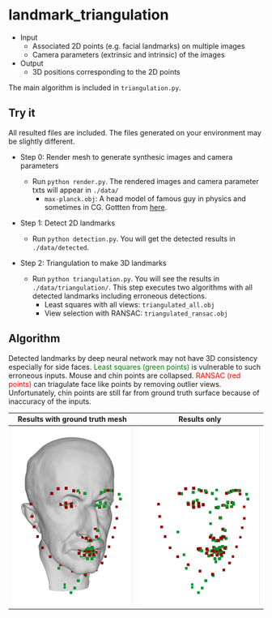 # landmark_triangulation

- Input
  - Associated 2D points (e.g. facial landmarks) on multiple images
  - Camera parameters (extrinsic and intrinsic) of the images
- Output
  - 3D positions corresponding to the 2D points

The main algorithm is included in `triangulation.py`.

## Try it

All resulted files are included. The files generated on your environment may be slightly different.

- Step 0: Render mesh to generate synthesic images and camera parameters

  - Run `python render.py`. The rendered images and camera parameter txts will appear in `./data/`
    - `max-planck.obj`: A head model of famous guy in physics and sometimes in CG. Gottten from [here](https://github.com/alecjacobson/common-3d-test-models/blob/master/data/max-planck.obj).

- Step 1: Detect 2D landmarks

  - Run `python detection.py`. You will get the detected results in `./data/detected`.

- Step 2: Triangulation to make 3D landmarks

  - Run `python triangulation.py`. You will see the results in `./data/triangulation/`. This step executes two algorithms with all detected landmarks including erroneous detections.
    - Least squares with all views: `triangulated_all.obj`
    - View selection with RANSAC: `triangulated_ransac.obj`

## Algorithm

Detected landmarks by deep neural network may not have 3D consistency especially for side faces.
<span style="color: green; ">Least squares (green points)</span> is vulnerable to such erroneous inputs. Mouse and chin points are collapsed.
<span style="color: red; ">RANSAC (red points)</span> can triagulate face like points by removing outlier views. Unfortunately, chin points are still far from ground truth surface because of inaccuracy of the inputs.

|              Results with ground truth mesh              |                      Results only                      |
| :------------------------------------------------------: | :----------------------------------------------------: |
| <img src="./data/screenshots/with_mesh.png" width="320"> | <img src="./data/screenshots/no_mesh.png" width="320"> |
